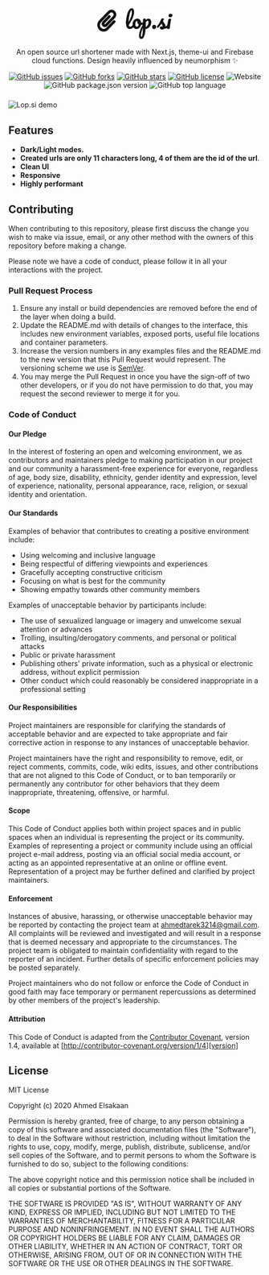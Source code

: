 <div align="center">
  <img src="public/assets/logo.svg" alt="lop.si" width="150">
  <p>An open source url shortener made with Next.js, theme-ui and Firebase cloud functions. Design heavily influenced by neumorphism ✨</p>
  <a href="https://github.com/ixahmedxi/lop.si/issues"><img alt="GitHub issues" src="https://img.shields.io/github/issues/ixahmedxi/lop.si?style=flat-square"></a>
  <a href="https://github.com/ixahmedxi/lop.si/network"><img alt="GitHub forks" src="https://img.shields.io/github/forks/ixahmedxi/lop.si?style=flat-square"></a>
  <a href="https://github.com/ixahmedxi/lop.si/stargazers"><img alt="GitHub stars" src="https://img.shields.io/github/stars/ixahmedxi/lop.si?style=flat-square"></a>
  <a href="https://github.com/ixahmedxi/lop.si/blob/master/LICENSE"><img alt="GitHub license" src="https://img.shields.io/github/license/ixahmedxi/lop.si?style=flat-square"></a>
  <img alt="Website" src="https://img.shields.io/website?down_color=red&down_message=offline&style=flat-square&up_color=green&up_message=online&url=https%3A%2F%2Flop.si">
  <img alt="GitHub package.json version" src="https://img.shields.io/github/package-json/v/ixahmedxi/lop.si?style=flat-square">
  <img alt="GitHub top language" src="https://img.shields.io/github/languages/top/ixahmedxi/lop.si?style=flat-square">
</div>

###

![Lop.si demo](https://rawcdn.githack.com/ixahmedxi/lop.si/597afe52ccb5507c8e14fff7ef82703e9194fca9/public/assets/demo.gif)

## Features

* **Dark/Light modes.**
* **Created urls are only 11 characters long, 4 of them are the id of the url**.
* **Clean UI**
* **Responsive**
* **Highly performant**

## Contributing

When contributing to this repository, please first discuss the change you wish to make via issue,
email, or any other method with the owners of this repository before making a change.

Please note we have a code of conduct, please follow it in all your interactions with the project.

### Pull Request Process

1. Ensure any install or build dependencies are removed before the end of the layer when doing a
   build.
2. Update the README.md with details of changes to the interface, this includes new environment
   variables, exposed ports, useful file locations and container parameters.
3. Increase the version numbers in any examples files and the README.md to the new version that this
   Pull Request would represent. The versioning scheme we use is [SemVer](http://semver.org/).
4. You may merge the Pull Request in once you have the sign-off of two other developers, or if you
   do not have permission to do that, you may request the second reviewer to merge it for you.

### Code of Conduct

#### Our Pledge

In the interest of fostering an open and welcoming environment, we as
contributors and maintainers pledge to making participation in our project and
our community a harassment-free experience for everyone, regardless of age, body
size, disability, ethnicity, gender identity and expression, level of experience,
nationality, personal appearance, race, religion, or sexual identity and
orientation.

#### Our Standards

Examples of behavior that contributes to creating a positive environment
include:

- Using welcoming and inclusive language
- Being respectful of differing viewpoints and experiences
- Gracefully accepting constructive criticism
- Focusing on what is best for the community
- Showing empathy towards other community members

Examples of unacceptable behavior by participants include:

- The use of sexualized language or imagery and unwelcome sexual attention or
  advances
- Trolling, insulting/derogatory comments, and personal or political attacks
- Public or private harassment
- Publishing others' private information, such as a physical or electronic
  address, without explicit permission
- Other conduct which could reasonably be considered inappropriate in a
  professional setting

#### Our Responsibilities

Project maintainers are responsible for clarifying the standards of acceptable
behavior and are expected to take appropriate and fair corrective action in
response to any instances of unacceptable behavior.

Project maintainers have the right and responsibility to remove, edit, or
reject comments, commits, code, wiki edits, issues, and other contributions
that are not aligned to this Code of Conduct, or to ban temporarily or
permanently any contributor for other behaviors that they deem inappropriate,
threatening, offensive, or harmful.

#### Scope

This Code of Conduct applies both within project spaces and in public spaces
when an individual is representing the project or its community. Examples of
representing a project or community include using an official project e-mail
address, posting via an official social media account, or acting as an appointed
representative at an online or offline event. Representation of a project may be
further defined and clarified by project maintainers.

#### Enforcement

Instances of abusive, harassing, or otherwise unacceptable behavior may be
reported by contacting the project team at ahmedtarek3214@gmail.com. All
complaints will be reviewed and investigated and will result in a response that
is deemed necessary and appropriate to the circumstances. The project team is
obligated to maintain confidentiality with regard to the reporter of an incident.
Further details of specific enforcement policies may be posted separately.

Project maintainers who do not follow or enforce the Code of Conduct in good
faith may face temporary or permanent repercussions as determined by other
members of the project's leadership.

#### Attribution

This Code of Conduct is adapted from the [Contributor Covenant][homepage], version 1.4,
available at [http://contributor-covenant.org/version/1/4][version]

[homepage]: http://contributor-covenant.org
[version]: http://contributor-covenant.org/version/1/4/

## License

MIT License

Copyright (c) 2020 Ahmed Elsakaan

Permission is hereby granted, free of charge, to any person obtaining a copy
of this software and associated documentation files (the "Software"), to deal
in the Software without restriction, including without limitation the rights
to use, copy, modify, merge, publish, distribute, sublicense, and/or sell
copies of the Software, and to permit persons to whom the Software is
furnished to do so, subject to the following conditions:

The above copyright notice and this permission notice shall be included in all
copies or substantial portions of the Software.

THE SOFTWARE IS PROVIDED "AS IS", WITHOUT WARRANTY OF ANY KIND, EXPRESS OR
IMPLIED, INCLUDING BUT NOT LIMITED TO THE WARRANTIES OF MERCHANTABILITY,
FITNESS FOR A PARTICULAR PURPOSE AND NONINFRINGEMENT. IN NO EVENT SHALL THE
AUTHORS OR COPYRIGHT HOLDERS BE LIABLE FOR ANY CLAIM, DAMAGES OR OTHER
LIABILITY, WHETHER IN AN ACTION OF CONTRACT, TORT OR OTHERWISE, ARISING FROM,
OUT OF OR IN CONNECTION WITH THE SOFTWARE OR THE USE OR OTHER DEALINGS IN THE
SOFTWARE.
